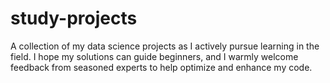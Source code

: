 # study-projects
A collection of my data science projects as I actively pursue learning in the field. I hope my solutions can guide beginners, and I warmly welcome feedback from seasoned experts to help optimize and enhance my code.

